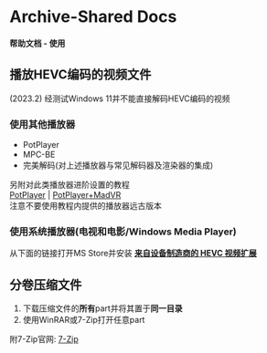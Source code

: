 # Archive-Shared Docs
**帮助文档 - 使用**

## 播放HEVC编码的视频文件
(2023.2) 经测试Windows 11并不能直接解码HEVC编码的视频

### 使用其他播放器
- PotPlayer  
- MPC-BE  
- 完美解码(对上述播放器与常见解码器及渲染器的集成)  

另附对此类播放器进阶设置的教程  
[PotPlayer](https://vcb-s.com/archives/4384 "PotPlayer") | [PotPlayer+MadVR](https://vcb-s.com/archives/4384 "PotPlayer+MadVR")  
注意不要使用教程内提供的播放器远古版本  

### 使用系统播放器(电视和电影/Windows Media Player)
从下面的链接打开MS Store并安装
**[来自设备制造商的 HEVC 视频扩展](https://www.microsoft.com/zh-cn/p/hevc-video-extensions-from-device-manufacturer/9n4wgh0z6vhq "HEVC解码器")**  

## 分卷压缩文件
1. 下载压缩文件的**所有**part并将其置于**同一目录**
2. 使用WinRAR或7-Zip打开任意part

附7-Zip官网: [7-Zip](https://www.7-zip.org/ "7-Zip官网")